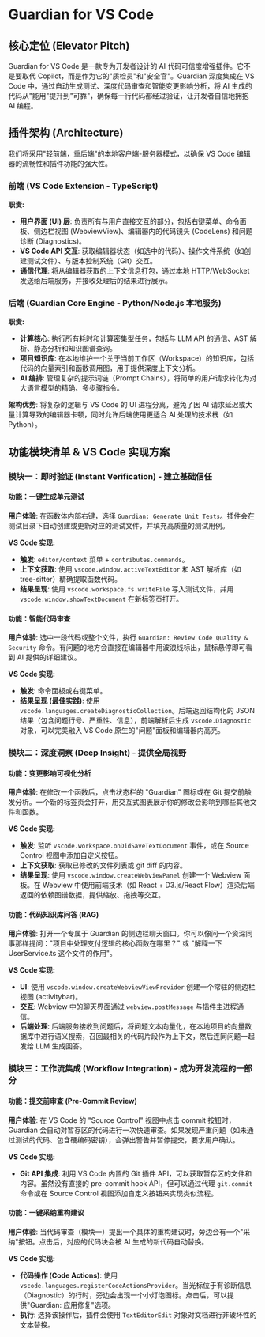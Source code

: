 # Guardian for VS Code

## 核心定位 (Elevator Pitch)

Guardian for VS Code 是一款专为开发者设计的 AI 代码可信度增强插件。它不是要取代 Copilot，而是作为它的"质检员"和"安全官"。Guardian 深度集成在 VS Code 中，通过自动生成测试、深度代码审查和智能变更影响分析，将 AI 生成的代码从"能用"提升到"可靠"，确保每一行代码都经过验证，让开发者自信地拥抱 AI 编程。

## 插件架构 (Architecture)

我们将采用"轻前端，重后端"的本地客户端-服务器模式，以确保 VS Code 编辑器的流畅性和插件功能的强大性。

### 前端 (VS Code Extension - TypeScript)

**职责:**

- **用户界面 (UI) 层**: 负责所有与用户直接交互的部分，包括右键菜单、命令面板、侧边栏视图 (WebviewView)、编辑器内的代码镜头 (CodeLens) 和问题诊断 (Diagnostics)。
- **VS Code API 交互**: 获取编辑器状态（如选中的代码）、操作文件系统（如创建测试文件）、与版本控制系统（Git）交互。
- **通信代理**: 将从编辑器获取的上下文信息打包，通过本地 HTTP/WebSocket 发送给后端服务，并接收处理后的结果进行展示。

### 后端 (Guardian Core Engine - Python/Node.js 本地服务)

**职责:**

- **计算核心**: 执行所有耗时和计算密集型任务，包括与 LLM API 的通信、AST 解析、静态分析和知识图谱查询。
- **项目知识库**: 在本地维护一个关于当前工作区（Workspace）的知识库，包括代码的向量索引和函数调用图，用于提供深度上下文分析。
- **AI 编排**: 管理复杂的提示词链（Prompt Chains），将简单的用户请求转化为对大语言模型的精确、多步骤指令。

**架构优势**: 将复杂的逻辑与 VS Code 的 UI 进程分离，避免了因 AI 请求延迟或大量计算导致的编辑器卡顿，同时允许后端使用更适合 AI 处理的技术栈（如 Python）。

## 功能模块清单 & VS Code 实现方案

### 模块一：即时验证 (Instant Verification) - 建立基础信任

#### 功能：一键生成单元测试

**用户体验**: 在函数体内部右键，选择 `Guardian: Generate Unit Tests`。插件会在测试目录下自动创建或更新对应的测试文件，并填充高质量的测试用例。

**VS Code 实现:**

- **触发**: `editor/context` 菜单 + `contributes.commands`。
- **上下文获取**: 使用 `vscode.window.activeTextEditor` 和 AST 解析库（如 tree-sitter）精确提取函数代码。
- **结果呈现**: 使用 `vscode.workspace.fs.writeFile` 写入测试文件，并用 `vscode.window.showTextDocument` 在新标签页打开。

#### 功能：智能代码审查

**用户体验**: 选中一段代码或整个文件，执行 `Guardian: Review Code Quality & Security` 命令。有问题的地方会直接在编辑器中用波浪线标出，鼠标悬停即可看到 AI 提供的详细建议。

**VS Code 实现:**

- **触发**: 命令面板或右键菜单。
- **结果呈现 (最佳实践)**: 使用 `vscode.languages.createDiagnosticCollection`。后端返回结构化的 JSON 结果（包含问题行号、严重性、信息），前端解析后生成 `vscode.Diagnostic` 对象，可以完美融入 VS Code 原生的"问题"面板和编辑器内高亮。

### 模块二：深度洞察 (Deep Insight) - 提供全局视野

#### 功能：变更影响可视化分析

**用户体验**: 在修改一个函数后，点击状态栏的 "Guardian" 图标或在 Git 提交前触发分析。一个新的标签页会打开，用交互式图表展示你的修改会影响到哪些其他文件和函数。

**VS Code 实现:**

- **触发**: 监听 `vscode.workspace.onDidSaveTextDocument` 事件，或在 Source Control 视图中添加自定义按钮。
- **上下文获取**: 获取已修改的文件列表或 git diff 的内容。
- **结果呈现**: 使用 `vscode.window.createWebviewPanel` 创建一个 Webview 面板。在 Webview 中使用前端技术（如 React + D3.js/React Flow）渲染后端返回的依赖图谱数据，提供缩放、拖拽等交互。

#### 功能：代码知识库问答 (RAG)

**用户体验**: 打开一个专属于 Guardian 的侧边栏聊天窗口。你可以像问一个资深同事那样提问："项目中处理支付逻辑的核心函数在哪里？" 或 "解释一下 UserService.ts 这个文件的作用"。

**VS Code 实现:**

- **UI**: 使用 `vscode.window.createWebviewViewProvider` 创建一个常驻的侧边栏视图 (activitybar)。
- **交互**: Webview 中的聊天界面通过 `webview.postMessage` 与插件主进程通信。
- **后端处理**: 后端服务接收到问题后，将问题文本向量化，在本地项目的向量数据库中进行语义搜索，召回最相关的代码片段作为上下文，然后连同问题一起发给 LLM 生成回答。

### 模块三：工作流集成 (Workflow Integration) - 成为开发流程的一部分

#### 功能：提交前审查 (Pre-Commit Review)

**用户体验**: 在 VS Code 的 "Source Control" 视图中点击 commit 按钮时，Guardian 会自动对暂存区的代码进行一次快速审查。如果发现严重问题（如未通过测试的代码、包含硬编码密钥），会弹出警告并暂停提交，要求用户确认。

**VS Code 实现:**

- **Git API 集成**: 利用 VS Code 内置的 Git 插件 API，可以获取暂存区的文件和内容。虽然没有直接的 pre-commit hook API，但可以通过代理 `git.commit` 命令或在 Source Control 视图添加自定义按钮来实现类似流程。

#### 功能：一键采纳重构建议

**用户体验**: 当代码审查（模块一）提出一个具体的重构建议时，旁边会有一个"采纳"按钮。点击后，对应的代码块会被 AI 生成的新代码自动替换。

**VS Code 实现:**

- **代码操作 (Code Actions)**: 使用 `vscode.languages.registerCodeActionsProvider`。当光标位于有诊断信息（Diagnostic）的行时，旁边会出现一个小灯泡图标。点击后，可以提供"Guardian: 应用修复"选项。
- **执行**: 选择该操作后，插件会使用 `TextEditorEdit` 对象对文档进行非破坏性的文本替换。
